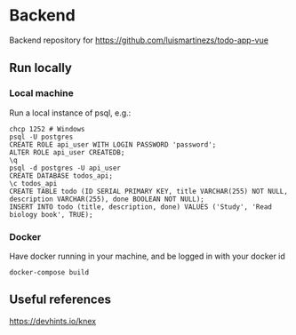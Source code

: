 # Backend

Backend repository for https://github.com/luismartinezs/todo-app-vue

## Run locally

### Local machine

Run a local instance of psql, e.g.:

```
chcp 1252 # Windows
psql -U postgres
CREATE ROLE api_user WITH LOGIN PASSWORD 'password';
ALTER ROLE api_user CREATEDB;
\q
psql -d postgres -U api_user
CREATE DATABASE todos_api;
\c todos_api
CREATE TABLE todo (ID SERIAL PRIMARY KEY, title VARCHAR(255) NOT NULL, description VARCHAR(255), done BOOLEAN NOT NULL);
INSERT INTO todo (title, description, done) VALUES ('Study', 'Read biology book', TRUE);
```

### Docker

Have docker running in your machine, and be logged in with your docker id
```
docker-compose build
```


## Useful references

https://devhints.io/knex